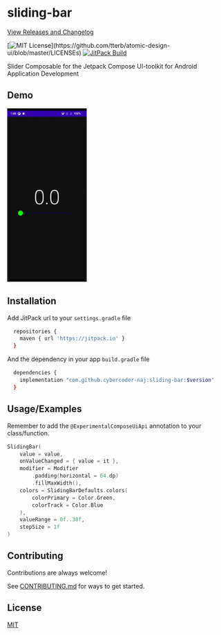 # sliding-bar

[View Releases and Changelog](https://github.com/cybercoder-naj/sliding-bar/releases)

[![MIT License](https://img.shields.io/apm/l/atomic-design-ui.svg?)](https://github.com/tterb/atomic-design-ui/blob/master/LICENSEs)
[![JitPack Build](https://jitpack.io/v/cybercoder-naj/sliding-bar.svg)](https://jitpack.io/#cybercoder-naj/sliding-bar)

Slider Composable for the Jetpack Compose UI-toolkit for Android Application Development

## Demo

<img src="images/demo.gif" height="400">

## Installation

Add JitPack url to your `settings.gradle` file

```bash
  repositories {
    maven { url 'https://jitpack.io' }
  }
```

And the dependency in your app `build.gradle` file

```bash
  dependencies {
    implementation "com.github.cybercoder-naj:sliding-bar:$version"
  }
```

## Usage/Examples

Remember to add the `@ExperimentalComposeUiApi` annotation to your class/function.

```kotlin
SlidingBar(
    value = value,
    onValueChanged = { value = it },
    modifier = Modifier
        .padding(horizontal = 64.dp)
        .fillMaxWidth(),
    colors = SlidingBarDefaults.colors(
        colorPrimary = Color.Green,
        colorTrack = Color.Blue
    ),
    valueRange = 0f..30f,
    stepSize = 1f
)
```

## Contributing

Contributions are always welcome!

See [CONTRIBUTING.md](CONTRIBUTING.md) for ways to get started.

## License

[MIT](LICENSE)


